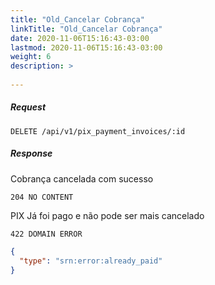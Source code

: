 ```yaml
---
title: "Old_Cancelar Cobrança"
linkTitle: "Old_Cancelar Cobrança"
date: 2020-11-06T15:16:43-03:00
lastmod: 2020-11-06T15:16:43-03:00
weight: 6
description: >
  
---
```


##### **Request**
```
DELETE /api/v1/pix_payment_invoices/:id
```

##### **Response**
Cobrança cancelada com sucesso
```
204 NO CONTENT
```

PIX Já foi pago e não pode ser mais cancelado
```text
422 DOMAIN ERROR
```

```json
{
  "type": "srn:error:already_paid"
}
```